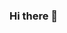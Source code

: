 ### Hi there 👋

<!--
**RJ33333/RJ33333** is a ✨ _special_ ✨ repository because its `README.md` (this file) appears on your GitHub profile.

Here are some ideas to get you started:

- 🔭 I’m currently working on getting my Electrical Engineering Degree.
- 🌱 I’m currently learning how to code.
- 👯 I’m looking to collaborate on homework.
- 🤔 I’m looking for help with how to code.
- 💬 Ask me about golfing
- 📫 How to reach me: "Come and find me, your're a hunter aren't you"
- 😄 Pronouns: ...
- ⚡ Fun fact: I love to Golfing
-->
